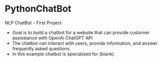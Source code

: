 # PythonChatBot
NLP ChatBot - First Project

* Goal is to build a chatbot for a website that can provide customer assisstance with OpenAi ChatGPT API
* The chatbot can interact with users, provide information, and answer frequently asked questions
* In this example chatbot is specialized for (blank)
